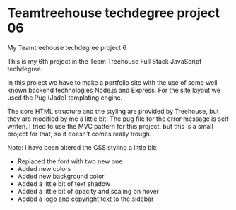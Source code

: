 # Teamtreehouse techdegree project 06
My Teamtreehouse techdegree project 6

This is my 6th project in the Team Treehouse Full Stack JavaScript techdegree.

In this project we have to make a portfolio site with the use of some well known backend technologies Node.js and Express. For the site layout we used the Pug (Jade) templating engine.

The core HTML structure and the styling are provided by Treehouse, but they are modified by me a little bit.
The pug file for the error message is self writen. I tried to use the MVC pattern for this project, but this is a small project for that, so it doesn't comes really trough.

Note: I have been altered the CSS styling a little bit:

 - Replaced the font with two new one
 - Added new colors
 - Added new background color
 - Added a little bit of text shadow
 - Added a little bit of opacity and scaling on hover
 - Added a logo and copyright text to the sidebar